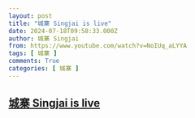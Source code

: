 ```yaml
---
layout: post
title: "城寨 Singjai is live"
date: 2024-07-18T09:58:33.000Z
author: 城寨 Singjai
from: https://www.youtube.com/watch?v=NoIUq_aLYYA
tags: [ 城寨 ]
comments: True
categories: [ 城寨 ]
---
```

<!--1721296713000-->
[城寨 Singjai is live](https://www.youtube.com/watch?v=NoIUq_aLYYA)
------

<div>

</div>
